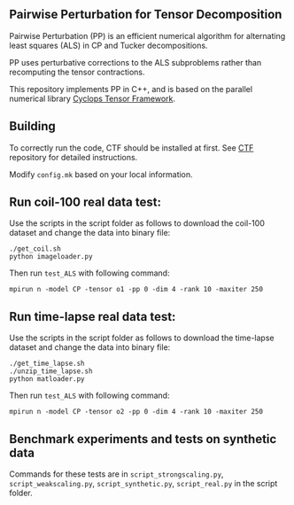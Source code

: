## Pairwise Perturbation for Tensor Decomposition

Pairwise Perturbation (PP) is an efficient numerical algorithm for alternating least squares (ALS) in CP and Tucker decompositions.

PP uses perturbative corrections to the ALS subproblems rather than recomputing the tensor contractions.

This repository implements PP in C++, and is based on the parallel numerical library [Cyclops Tensor Framework](https://github.com/cyclops-community/ctf). 

## Building

To correctly run the code, CTF should be installed at first. See [CTF](https://github.com/cyclops-community/ctf) repository for detailed instructions. 

Modify `config.mk` based on your local information.  

## Run coil-100 real data test: 

Use the scripts in the script folder as follows to download the coil-100 dataset and change the data into binary file:
```
./get_coil.sh
python imageloader.py
```
Then run `test_ALS` with following command:
```
mpirun n -model CP -tensor o1 -pp 0 -dim 4 -rank 10 -maxiter 250
```

## Run time-lapse real data test: 
Use the scripts in the script folder as follows to download the time-lapse dataset and change the data into binary file:
```
./get_time_lapse.sh
./unzip_time_lapse.sh
python matloader.py
```
Then run `test_ALS` with following command:
```
mpirun n -model CP -tensor o2 -pp 0 -dim 4 -rank 10 -maxiter 250
```

## Benchmark experiments and tests on synthetic data

Commands for these tests are in `script_strongscaling.py`, `script_weakscaling.py`, `script_synthetic.py`, `script_real.py` in the script folder. 